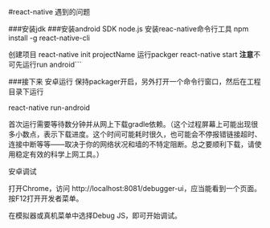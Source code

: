 #react-native 遇到的问题

###安装jdk
###安装android SDK
node.js
安装reac-native命令行工具
npm install -g react-native-cli

创建项目
react-native init projectName
运行packger
react-native start **注意**不可先运行run android```

###接下来  安卓运行
保持packager开启，另外打开一个命令行窗口，然后在工程目录下运行

react-native run-android

首次运行需要等待数分钟并从网上下载gradle依赖。（这个过程屏幕上可能出现很多小数点，表示下载进度。这个时间可能耗时很久，也可能会不停报错链接超时、连接中断等等——取决于你的网络状况和墙的不特定阻断。总之要顺利下载，请使用稳定有效的科学上网工具。）

安卓调试

打开Chrome，访问 http://localhost:8081/debugger-ui，应当能看到一个页面。按F12打开开发者菜单。

在模拟器或真机菜单中选择Debug JS，即可开始调试。           
